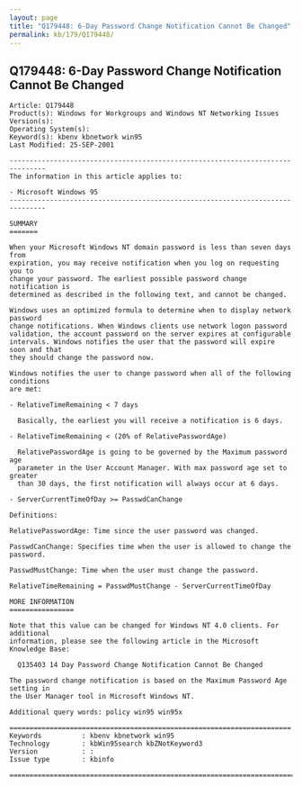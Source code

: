 ```yaml
---
layout: page
title: "Q179448: 6-Day Password Change Notification Cannot Be Changed"
permalink: kb/179/Q179448/
---
```


## Q179448: 6-Day Password Change Notification Cannot Be Changed

	Article: Q179448
	Product(s): Windows for Workgroups and Windows NT Networking Issues
	Version(s): 
	Operating System(s): 
	Keyword(s): kbenv kbnetwork win95
	Last Modified: 25-SEP-2001
	
	-------------------------------------------------------------------------------
	The information in this article applies to:
	
	- Microsoft Windows 95 
	-------------------------------------------------------------------------------
	
	SUMMARY
	=======
	
	When your Microsoft Windows NT domain password is less than seven days from
	expiration, you may receive notification when you log on requesting you to
	change your password. The earliest possible password change notification is
	determined as described in the following text, and cannot be changed.
	
	Windows uses an optimized formula to determine when to display network password
	change notifications. When Windows clients use network logon password
	validation, the account password on the server expires at configurable
	intervals. Windows notifies the user that the password will expire soon and that
	they should change the password now.
	
	Windows notifies the user to change password when all of the following conditions
	are met:
	
	- RelativeTimeRemaining < 7 days
	
	  Basically, the earliest you will receive a notification is 6 days.
	
	- RelativeTimeRemaining < (20% of RelativePasswordAge)
	
	  RelativePasswordAge is going to be governed by the Maximum password age
	  parameter in the User Account Manager. With max password age set to greater
	  than 30 days, the first notification will always occur at 6 days.
	
	- ServerCurrentTimeOfDay >= PasswdCanChange
	
	Definitions:
	
	RelativePasswordAge: Time since the user password was changed.
	
	PasswdCanChange: Specifies time when the user is allowed to change the password.
	
	PasswdMustChange: Time when the user must change the password.
	
	RelativeTimeRemaining = PasswdMustChange - ServerCurrentTimeOfDay
	
	MORE INFORMATION
	================
	
	Note that this value can be changed for Windows NT 4.0 clients. For additional
	information, please see the following article in the Microsoft Knowledge Base:
	
	  Q135403 14 Day Password Change Notification Cannot Be Changed
	
	The password change notification is based on the Maximum Password Age setting in
	the User Manager tool in Microsoft Windows NT.
	
	Additional query words: policy win95 win95x
	
	======================================================================
	Keywords          : kbenv kbnetwork win95 
	Technology        : kbWin95search kbZNotKeyword3
	Version           : :
	Issue type        : kbinfo
	
	=============================================================================
	
